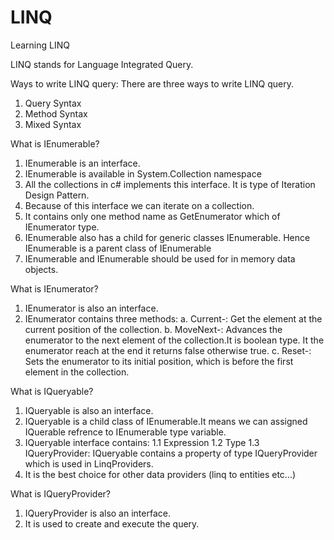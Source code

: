 # LINQ
Learning LINQ

LINQ stands for Language Integrated Query.

Ways to write LINQ query:
There are three ways to write LINQ query.
1. Query Syntax
2. Method Syntax
3. Mixed Syntax

What is IEnumerable?
 1. IEnumerable is an interface. 
 2. IEnumerable is available in System.Collection namespace
 3. All the collections in c# implements this interface. It is type of Iteration Design Pattern.
 4. Because of this interface we can iterate on a collection.
 5. It contains only one method name as GetEnumerator which of IEnumerator type.
 6. IEnumerable also has a child for generic classes IEnumerable<T>. Hence IEnumerable is a parent class of IEnumerable<T>
 7. IEnumerable and IEnumerable<T> should be used for in memory data objects. 
 
 What is IEnumerator?
 1. IEnumerator is also an interface.
 2. IEnumerator contains three methods:
  a. Current-: Get the element at the current position of the collection.
  b. MoveNext-: Advances the enumerator to the next element of the collection.It is boolean type. It the enumerator reach at the end it returns false otherwise true.
  c. Reset-: Sets the enumerator to its initial position, which is before the first element in the collection.
  
  What is IQueryable?
  1. IQueryable is also an interface.
  2. IQueryable is a child class of IEnumerable.It means we can assigned IQuerable refrence to IEnumerable type variable.
  3. IQueryable interface contains:
   1.1 Expression
   1.2 Type
   1.3 IQueryProvider: IQueryable contains a property of type IQueryProvider which is used in LinqProviders.
  4. It is the best choice for other data providers (linq to entities etc...)
  
  What is IQueryProvider?
  1. IQueryProvider is also an interface.
  2. It is used to create and execute the query.
   
  
  
